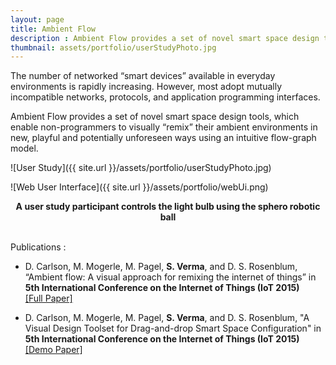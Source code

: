 ```yaml
---
layout: page
title: Ambient Flow
description : Ambient Flow provides a set of novel smart space design tools, which enable non-programmers to visually “remix” their ambient environments in new, playful and potentially unforeseen ways using an intuitive flow-graph model.
thumbnail: assets/portfolio/userStudyPhoto.jpg
---
```


The number of networked “smart devices” available in everyday environments is rapidly increasing. However, most adopt mutually incompatible networks, protocols, and application programming interfaces. 

Ambient Flow provides a set of novel smart space design tools, which enable non-programmers to visually “remix” their ambient environments in new, playful and potentially unforeseen ways using an intuitive flow-graph model.

![User Study]({{ site.url }}/assets/portfolio/userStudyPhoto.jpg)

![Web User Interface]({{ site.url }}/assets/portfolio/webUi.png)

<center> 
	<strong>
		A user study participant controls the light bulb using the sphero robotic ball
	</strong>
</center>
<br/>

Publications : 

* D. Carlson, M. Mogerle, M. Pagel, <strong>S. Verma</strong>, and D. S. Rosenblum, “Ambient flow: A
visual approach for remixing the internet of things” in <strong>5th International
Conference on the Internet of Things (IoT 2015) </strong> <br/> [[Full Paper]]({{site.url}}/assets/portfolio/papers/Ambient_Flow.pdf)

* D. Carlson, M. Mogerle, M. Pagel, <strong>S. Verma</strong>, and D. S. Rosenblum, "A Visual Design Toolset for Drag-and-drop Smart Space Configuration" 
in <strong>5th International Conference on the Internet of Things (IoT 2015) </strong> <br/> [[Demo Paper]]({{site.url}}/assets/portfolio/papers/Demo_Ambient_Flow.pdf)

